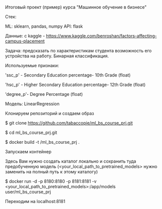 Итоговый проект (пример) курса "Машинное обучение в бизнесе"

Стек:

ML: sklearn, pandas, numpy API: flask 

Данные: с kaggle - https://www.kaggle.com/benroshan/factors-affecting-campus-placement

Задача: предсказать по характеристикам студента возможность его устройства на работу. Бинарная классификация.

Используемые признаки:

'ssc_p' - Secondary Education percentage- 10th Grade (float)

'hsc_p' - Higher Secondary Education percentage- 12th Grade (float)

'degree_p'- Degree Percentage (float)


Модель: LinearRegression

Клонируем репозиторий и создаем образ

$ git clone https://github.com/tabaccopie/ml_bs_course_prj.git

$ cd ml_bs_course_prj.git

$ docker build -t <user>/ml_bs_course_prj .

Запускаем контейнер

Здесь Вам нужно создать каталог локально и сохранить туда предобученную модель (<your_local_path_to_pretrained_models> нужно заменить на полный путь к этому каталогу)

$ docker run -d -p 8180:8180 -p 8181:8181 -v <your_local_path_to_pretrained_models>:/app/models user/ml_bs_course_prj

Переходим на localhost:8181

